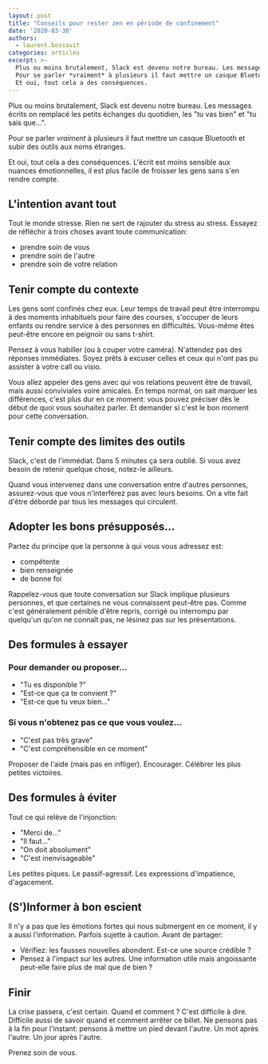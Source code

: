 ```yaml
---
layout: post
title: "Conseils pour rester zen en période de confinement"
date: '2020-03-30'
authors:
  - laurent.bossavit
categories: articles
excerpt: >-
  Plus ou moins brutalement, Slack est devenu notre bureau. Les messages écrits on remplacé les petits échanges du quotidien, les "tu vas bien" et "tu sais que…".
  Pour se parler *vraiment* à plusieurs il faut mettre un casque Bluetooth et subir des outils aux noms étranges.
  Et oui, tout cela a des conséquences.
---
```


Plus ou moins brutalement, Slack est devenu notre bureau. Les messages écrits on remplacé les petits échanges du quotidien, les "tu vas bien" et "tu sais que…".

Pour se parler *vraiment* à plusieurs il faut mettre un casque Bluetooth et subir des outils aux noms étranges.

Et oui, tout cela a des conséquences. L'écrit est moins sensible aux nuances émotionnelles, il est plus facile de froisser les gens sans s'en rendre compte.

## L'intention avant tout

Tout le monde stresse. Rien ne sert de rajouter du stress au stress. Essayez de réfléchir à trois choses avant toute communication:
- prendre soin de vous
- prendre soin de l'autre
- prendre soin de votre relation

## Tenir compte du contexte

Les gens sont confinés chez eux. Leur temps de travail peut être interrompu à des moments inhabituels pour faire des courses, s'occuper de leurs enfants ou rendre service à des personnes en difficultés. Vous-même êtes peut-être encore en peignoir ou sans t-shirt.

Pensez à vous habiller (ou à couper votre caméra). N'attendez pas des réponses immédiates. Soyez prêts à excuser celles et ceux qui n'ont pas pu assister à votre call ou visio.

Vous allez appeler des gens avec qui vos relations peuvent être de travail, mais aussi conviviales voire amicales. En temps normal, on sait marquer les différences, c'est plus dur en ce moment: vous pouvez préciser dès le début de quoi vous souhaitez parler. Et demander si c'est le bon moment pour cette conversation.

## Tenir compte des limites des outils

Slack, c'est de l'immédiat. Dans 5 minutes ça sera oublié. Si vous avez besoin de retenir quelque chose, notez-le ailleurs.

Quand vous intervenez dans une conversation entre d'autres personnes, assurez-vous que vous n'interférez pas avec leurs besoins. On a vite fait d'être débordé par tous les messages qui circulent.

## Adopter les bons présupposés…

Partez du principe que la personne à qui vous vous adressez est:
- compétente
- bien renseignée
- de bonne foi

Rappelez-vous que toute conversation sur Slack implique plusieurs personnes, et que certaines ne vous connaissent peut-être pas. Comme c'est généralement pénible d'être repris, corrigé ou interrompu par quelqu'un qu'on ne connaît pas, ne lésinez pas sur les présentations.

## Des formules à essayer

### Pour demander ou proposer…
- "Tu es disponible ?"
- "Est-ce que ça te convient ?"
- "Est-ce que tu veux bien…"

### Si vous n'obtenez pas ce que vous voulez…
- "C'est pas très grave"
- "C'est compréhensible en ce moment"

Proposer de l'aide (mais pas en infliger). Encourager. Célébrer les plus petites victoires.

## Des formules à éviter

Tout ce qui relève de l'injonction:
- "Merci de…"
- "Il faut…"
- "On doit absolument"
- "C'est inenvisageable"

Les petites piques. Le passif-agressif. Les expressions d'impatience, d'agacement.

## (S')Informer à bon escient

Il n'y a pas que les émotions fortes qui nous submergent en ce moment, il y a aussi l'information. Parfois sujette à caution. Avant de partager:

- Vérifiez: les fausses nouvelles abondent. Est-ce une source crédible ?
- Pensez à l'impact sur les autres. Une information utile mais angoissante peut-elle faire plus de mal que de bien ?

## Finir

La crise passera, c'est certain. Quand et comment ? C'est difficile à dire. Difficile aussi de savoir quand et comment arrêter ce billet. Ne pensons pas à la fin pour l'instant: pensons à mettre un pied devant l'autre. Un mot après l'autre. Un jour après l'autre.

Prenez soin de vous.
